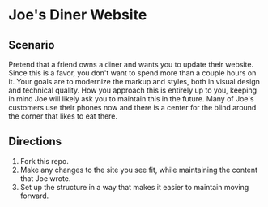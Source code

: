 # Joe's Diner Website

## Scenario
Pretend that a friend owns a diner and wants you to update their website. Since this is a favor, you don't want to spend more than a couple hours on it. Your goals are to modernize the markup and styles, both in visual design and technical quality. How you approach this is entirely up to you, keeping in mind Joe will likely ask you to maintain this in the future. Many of Joe's customers use their phones now and there is a center for the blind around the corner that likes to eat there.

## Directions
1. Fork this repo.
2. Make any changes to the site you see fit, while maintaining the content that Joe wrote.
3. Set up the structure in a way that makes it easier to maintain moving forward.
